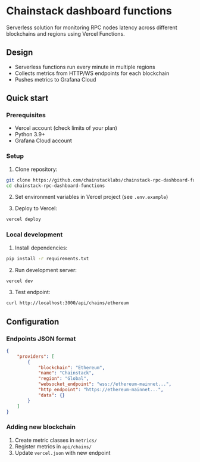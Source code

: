 # Chainstack dashboard functions

Serverless solution for monitoring RPC nodes latency across different blockchains and regions using Vercel Functions.

## Design

- Serverless functions run every minute in multiple regions
- Collects metrics from HTTP/WS endpoints for each blockchain
- Pushes metrics to Grafana Cloud

## Quick start

### Prerequisites
- Vercel account (check limits of your plan)
- Python 3.9+
- Grafana Cloud account

### Setup

1. Clone repository:
```bash
git clone https://github.com/chainstacklabs/chainstack-rpc-dashboard-functions.git
cd chainstack-rpc-dashboard-functions
```

2. Set environment variables in Vercel project (see `.env.example`)

3. Deploy to Vercel:
```bash
vercel deploy
```

### Local development

1. Install dependencies:
```bash
pip install -r requirements.txt
```

2. Run development server:
```bash
vercel dev
```

3. Test endpoint:
```bash
curl http://localhost:3000/api/chains/ethereum
```

## Configuration

### Endpoints JSON format
```json
{
    "providers": [
        {
            "blockchain": "Ethereum",
            "name": "Chainstack",
            "region": "Global",
            "websocket_endpoint": "wss://ethereum-mainnet...",
            "http_endpoint": "https://ethereum-mainnet...",
            "data": {}
        }
    ]
}
```

### Adding new blockchain
1. Create metric classes in `metrics/`
2. Register metrics in `api/chains/`
3. Update `vercel.json` with new endpoint
